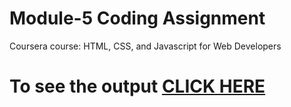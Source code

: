 
# Module-5 Coding Assignment

Coursera course: HTML, CSS, and Javascript for Web Developers

# To see the output [CLICK HERE](https://shanumathi.github.io/coursera-test//Assignments/module-5-solution/index.html)
